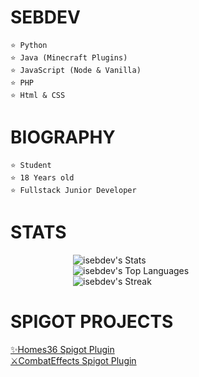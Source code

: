 <h1 id="sebdev-https-www-countryflagicons-com-flat-24-ar-png-https-www-countryflagicons-com-flat-24-uy-png-">SEBDEV <img src="https://www.countryflagicons.com/FLAT/24/AR.png" alt=""> <img src="https://www.countryflagicons.com/FLAT/24/UY.png" alt=""></h1>
<pre><code>⭐ Python
⭐ Java (Minecraft Plugins)
⭐ JavaScript (<span class="hljs-keyword">Node</span> <span class="hljs-title">&amp; Vanilla</span>)
⭐ PHP
⭐ Html &amp; CSS
</code></pre><h1 id="biography">BIOGRAPHY</h1>
<pre><code>⭐ Student
⭐ <span class="hljs-number">18</span> Years old
⭐ Fullstack Junior Developer
</code></pre><h1 id="stats">STATS</h1>
<div style="margin-left: 100px;"><img src="https://github-readme-stats.vercel.app/api?username=isebdev&amp;theme=vue-dark&amp;show_icons=true&amp;hide_border=true&amp;count_private=true" alt="isebdev&#39;s Stats"><br><img src="https://github-readme-stats.vercel.app/api/top-langs/?username=isebdev&amp;theme=vue-dark&amp;show_icons=true&amp;hide_border=true&amp;layout=compact" alt="isebdev&#39;s Top Languages"><br><img src="https://github-readme-streak-stats.herokuapp.com/?user=isebdev&amp;theme=vue-dark&amp;hide_border=true" alt="isebdev&#39;s Streak">  </div>
<h1 id="spigot-projects">SPIGOT PROJECTS</h1>
<p><a href="https://www.spigotmc.org/resources/plugin.103207/">✨Homes36 Spigot Plugin</a><br><a href="https://www.spigotmc.org/resources/plugin.105674/">⚔CombatEffects Spigot Plugin</a></p>
